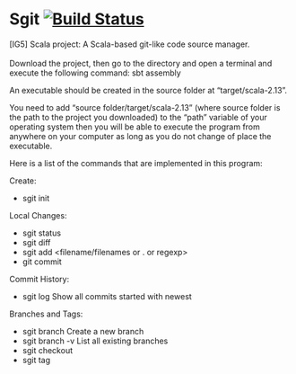 # Sgit [![Build Status](https://travis-ci.com/Alexis559/Sgit.svg?token=p1zyBPLTvXKpz2oSwz7z&branch=master)](https://travis-ci.com/Alexis559/Sgit)
[IG5] Scala project: A Scala-based git-like code source manager.<br/>
<br/>
Download the project, then go to the directory and open a terminal and execute the following command:
sbt assembly

An executable should be created in the source folder at “target/scala-2.13”.

You need to add “source folder/target/scala-2.13” (where source folder is the path to the project you downloaded) to the “path” variable of your operating system then you will be able to execute the program from anywhere on your computer as long as you do not change of place the executable.

Here is a list of the commands that are implemented in this program:

Create:
- sgit init

Local Changes:
- sgit status
- sgit diff
- sgit add <filename/filenames or . or regexp>
- git commit

Commit History:
- sgit log
  Show all commits started with newest


Branches and Tags:
- sgit branch <branch name>
  Create a new branch
- sgit branch -v
  List all existing branches
- sgit checkout <branch name>
- sgit tag <tag name>

